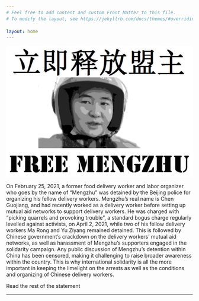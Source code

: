 ```yaml
---
# Feel free to add content and custom Front Matter to this file.
# To modify the layout, see https://jekyllrb.com/docs/themes/#overriding-theme-defaults

layout: home
---
```

![My helpful screenshot](/assets/fmz_im.jpeg)

On February 25, 2021, a former food delivery worker and labor organizer who goes by the name of “Mengzhu” was detained by the Beijing police for organizing his fellow delivery workers. Mengzhu’s real name is Chen Guojiang, and had recently worked as a delivery worker before setting up mutual aid networks to support delivery workers. He was charged with “picking quarrels and provoking trouble”, a standard bogus charge regularly levelled against activists, on April 2, 2021, while two of his fellow delivery workers Ma Rong and Yu Ziyang remained detained. This is followed by Chinese government’s crackdown on the delivery workers’ mutual aid networks, as well as harassment of Mengzhu’s supporters engaged in the solidarity campaign. Any public discussion of Mengzhu’s detention within China has been censored, making it challenging to raise broader awareness within the country. This is why international solidarity is all the more important in keeping the limelight on the arrests as well as the conditions and organizing of Chinese delivery workers. 

Read the rest of the statement

---
